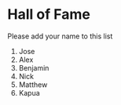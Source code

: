# Hall of Fame
Please add your name to this list

1. Jose
2. Alex
3. Benjamin
4. Nick
5. Matthew
6. Kapua
